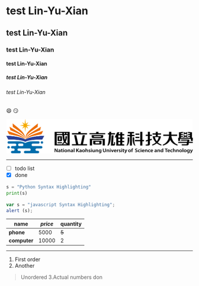 # test Lin-Yu-Xian
## test Lin-Yu-Xian
### test Lin-Yu-Xian
#### test Lin-Yu-Xian
##### test Lin-Yu-Xian
###### test Lin-Yu-Xian

:smile: :smirk:


![nkust](nkust.png "高科大") 
***
- [ ] todo list
- [X] done

```python
s = "Python Syntax Highlighting"
print(s)
```  

```javascript
var s = "javascript Syntax Highlighting";
alert (s);
``` 


|name |*price* |quantity |
|-----|------|---------|
|**phone**|5000  |~~5~~      |
|**computer**|10000|2      |


***

1. First order
2. Another
  >Unordered
3.Actual numbers don

